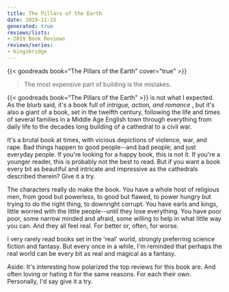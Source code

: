 ```yaml
---
title: The Pillars of the Earth
date: 2019-11-15
generated: true
reviews/lists:
- 2019 Book Reviews
reviews/series:
- Kingsbridge
---
```

{{< goodreads book="The Pillars of the Earth" cover="true" >}}

> The most expensive part of building is the mistakes.

{{< goodreads book="The Pillars of the Earth" >}} is not what I expected. As the blurb said, it's a book full of _intrigue, action, and romance_ , but it's also a giant of a book, set in the twelfth century, following the life and times of several families in a Middle Age English town through everything from daily life to the decades long building of a cathedral to a civil war.  

<!--more-->

It's a brutal book at times, with vicious depictions of violence, war, and rape. Bad things happen to good people--and bad people; and just everyday people. If you're looking for a happy book, this is not it. If you're a younger reader, this is probably not the best to read. But if you want a book every bit as beautiful and intricate and impressive as the cathedrals described therein? Give it a try.  

The characters really do make the book. You have a whole host of religious men, from good but powerless, to good but flawed, to power hungry but trying to do the right thing, to downright corrupt. You have earls and kings, little worried with the little people--until they lose everything. You have poor poor, some narrow minded and afraid, some willing to help in what little way you can. And they all feel real. For better or, often, for worse.  

I very rarely read books set in the 'real' world, strongly preferring science fiction and fantasy. But every once in a while, I'm reminded that perhaps the real world can be every bit as real and magical as a fantasy.  

Aside: It's interesting how polarized the top reviews for this book are. And often loving or hating it for the same reasons. For each their own. Personally, I'd say give it a try.


